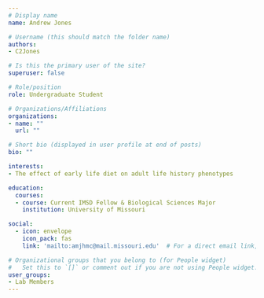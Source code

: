 ```yaml
---
# Display name
name: Andrew Jones

# Username (this should match the folder name)
authors:
- C2Jones

# Is this the primary user of the site?
superuser: false

# Role/position
role: Undergraduate Student

# Organizations/Affiliations
organizations:
- name: ""
  url: ""

# Short bio (displayed in user profile at end of posts)
bio: ""

interests:
- The effect of early life diet on adult life history phenotypes

education:
  courses:
  - course: Current IMSD Fellow & Biological Sciences Major
    institution: University of Missouri

social:
  - icon: envelope
    icon_pack: fas
    link: 'mailto:amjhmc@mail.missouri.edu'  # For a direct email link, use "mailto:test@example.org".

# Organizational groups that you belong to (for People widget)
#   Set this to `[]` or comment out if you are not using People widget.
user_groups:
- Lab Members
---
```

